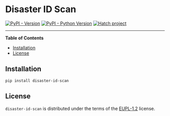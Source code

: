 # Disaster ID Scan

[![PyPI - Version](https://img.shields.io/pypi/v/disaster-id-scan.svg)](https://pypi.org/project/disaster-id-scan)
[![PyPI - Python Version](https://img.shields.io/pypi/pyversions/disaster-id-scan.svg)](https://pypi.org/project/disaster-id-scan)
[![Hatch project](https://img.shields.io/badge/%F0%9F%A5%9A-Hatch-4051b5.svg)](https://github.com/pypa/hatch)

-----

**Table of Contents**

- [Installation](#installation)
- [License](#license)

## Installation

```console
pip install disaster-id-scan
```

## License

`disaster-id-scan` is distributed under the terms of the [EUPL-1.2](https://spdx.org/licenses/EUPL-1.2.html) license.
